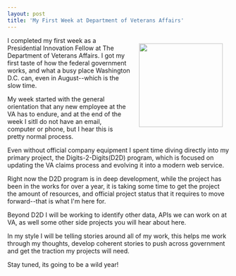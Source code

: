 ```yaml
---
layout: post
title: 'My First Week at Department of Veterans Affairs'
---
```

<p><img style="padding: 15px;" src="https://s3.amazonaws.com/kinlane-productions/kin-lane/kinlane-white-house-3-web.jpg" alt="" width="190" align="right" /></p>
<p>I completed my first week as a Presidential Innovation Fellow at The Department of Veterans Affairs. I got my first taste of how the federal government works, and what a busy place Washington D.C. can, even in August--which is the slow time.</p>
<p>My week started with the general orientation that any new employee at the VA has to endure, and at the end of the week I sitll do not have an email, computer or phone, but I hear this is pretty normal process.</p>
<p>Even without official company equipment I spent time diving directly into my primary project, the Digits-2-Digits(D2D) program, which is focused on updating the VA claims process and evolving it into a modern web service. &nbsp;</p>
<p>Right now the D2D program is in deep development, while the project has been in the works for over a year, it is taking some time to get the project the amount of resources, and official project status that it requires to move forward--that is what I'm here for. &nbsp;</p>
<p>Beyond D2D I will be working to identify other data, APIs we can work on at VA, as well some other side projects you will hear about here. &nbsp;</p>
<p>In my style I will be telling stories around all of my work, this helps me work through my thoughts, develop coherent stories to push across government and get the traction my projects will need.</p>
<p>Stay tuned, its going to be a wild year!</p>
